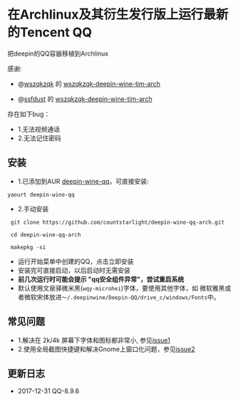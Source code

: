 # 在Archlinux及其衍生发行版上运行最新的Tencent QQ

把deepin的QQ容器移植到Archlinux

感谢:
* @[wszqkzqk](https://github.com/wszqkzqk) 的 [wszqkzqk-deepin-wine-tim-arch](https://github.com/wszqkzqk/wszqkzqk-deepin-wine-tim-arch)

* @[ssfdust](https://github.com/ssfdust) 的 [wszqkzqk-deepin-wine-tim-arch](https://github.com/ssfdust/wszqkzqk-deepin-wine-tim-arch)

存在如下bug：
  * 1.无法视频通话
  * 2.无法记住密码

## 安装
* 1.已添加到AUR [deepin-wine-qq](https://aur.archlinux.org/packages/deepin-wine-qq/)，可直接安装:
```shell
yaourt deepin-wine-qq
```

* 2.手动安装

```shell
 git clone https://github.com/countstarlight/deepin-wine-qq-arch.git

 cd deepin-wine-qq-arch
  
 makepkg -si
```

* 运行开始菜单中创建的QQ，点击立即安装
* 安装完可直接启动，以后启动时无需安装
* **前几次运行时可能会提示 "qq安全组件异常"，尝试重启系统**
* 默认使用文泉驿微米黑(`wqy-microhei`)字体，要使用其他字体，如 微软雅黑或者微软宋体放进`～/.deepinwine/Deepin-QQ/drive_c/windows/Fonts`中。
## 常见问题
* 1.解决在 2k/4k 屏幕下字体和图标都非常小, 参见[issue1](https://github.com/countstarlight/deepin-wine-tim-arch/issues/1)
* 2.使用全局截图快捷键和解决Gnome上窗口化问题，参见[issue2](https://github.com/countstarlight/deepin-wine-tim-arch/issues/2)
## 更新日志
* 2017-12-31 QQ-8.9.6
